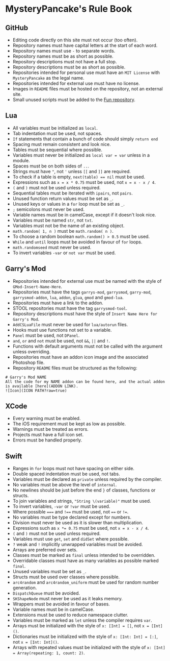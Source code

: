 # MysteryPancake's Rule Book
## GitHub
* Editing code directly on this site must not occur (too often).
* Repository names must have capital letters at the start of each word.
* Repository names must use `-` to separate words.
* Repository names must be as short as possible.
* Repository descriptions must not have a full stop.
* Repository descriptions must be as short as possible.
* Repositories intended for personal use must have an `MIT License` with `MysteryPancake` as the legal name.
* Repositories intended for external use must have no license.
* Images in `README` files must be hosted on the repository, not an external site.
* Small unused scripts must be added to the [Fun repository](https://github.com/MysteryPancake/Fun).

## Lua
* All variables must be initialized as `local`.
* Tab indentation must be used, not spaces.
* `If` statements that contain a bunch of code should simply `return end`
* Spacing must remain consistent and look nice.
* Tables must be sequential where possible.
* Variables must never be initialized as `local var = var` unless in a module.
* Spaces must be on both sides of `..`.
* Strings must have `"`, not `'` unless `[[` and `]]` are required.
* To check if a table is empty, `next(table) == nil` must be used.
* Expressions such as `x = x * 0.75` must be used, not `x = x - x / 4`.
* `(` and `)` must not be used unless required.
* Sequential tables must be iterated with `ipairs`, not `pairs`.
* Unused function return values must be set as `_`.
* Unused keys or values in a `for` loop must be set as `_`.
* `;` semicolons must never be used.
* Variable names must be in camelCase, except if it doesn't look nice.
* Variables must be named `str`, not `txt`.
* Variables must not be the name of an existing object.
* `math.random( 1, n )` must be `math.random( n )`.
* To choose a random boolean `math.random() > 0.5` must be used.
* `While` and `until` loops must be avoided in favour of `for` loops.
* `math.randomseed` must never be used.
* To invert variables `-var` or `not var` must be used.

## Garry's Mod
* Repositories intended for external use must be named with the style of `GMod-Insert-Name-Here`.
* Repositories must have the tags `garrys-mod`, `garrysmod`, `garry-mod`, `garrysmod-addon`, `lua`, `addon`, `glua`, `gmod` and `gmod-lua`.
* Repositories must have a link to the addon.
* STOOL repositories must have the tag `garrysmod-tool`.
* Repository descriptions must have the style of `Insert Name Here for Garry's Mod`.
* `AddCSLuaFile` must never be used for `lua/autorun` files.
* Hooks must use functions not set to a variable.
* `Panel` must be used, not `DPanel`.
* `and`, `or` and `not` must be used, not `&&`, `||` and `!`.
* Functions with default arguments must not be called with the argument unless overriding.
* Repositories must have an addon icon image and the associated Photoshop file.
* Repository `README` files must be structured as the following:

```
# Garry's Mod NAME
All the code for my NAME addon can be found here, and the actual addon is available [here](ADDON LINK).
![Icon](ICON PATH?raw=true)
```

## XCode
* Every warning must be enabled.
* The iOS requirement must be kept as low as possible.
* Warnings must be treated as errors.
* Projects must have a full icon set.
* Errors must be handled properly.

## Swift
* Ranges in `for` loops must not have spacing on either side.
* Double spaced indentation must be used, not tabs.
* Variables must be declared as `private` unless required by the compiler.
* No variables must be above the level of `internal`.
* No newlines should be just before the end `}` of classes, functions or structs.
* To join variables and strings, `"String \(variable)"` must be used.
* To invert variables, `-var` or `!var` must be used.
* Where possible `===` and `!==` must be used, not `==` or `!=`.
* No variables must be type declared except for numbers.
* Division must never be used as it is slower than multiplication.
* Expressions such as `x *= 0.75` must be used, not `x = x - x / 4`.
* `(` and `)` must not be used unless required.
* Variables must use `get`, `set` and `didSet` where possible.
* `?` weak and `!` implicitly unwrapped variables must be avoided.
* Arrays are preferred over sets.
* Classes must be marked as `final` unless intended to be overridden.
* Overridable classes must have as many variables as possible marked `final`.
* Unused variables must be set as `_`.
* Structs must be used over classes where possible.
* `arc4random` and `arc4random_uniform` must be used for random number generation.
* `DispatchQueue` must be avoided.
* `SKShapeNode` must never be used as it leaks memory.
* Wrappers must be avoided in favour of bases.
* Variable names must be in camelCase.
* Extensions must be used to reduce namespace clutter.
* Variables must be marked as `let` unless the compiler requires `var`.
* Arrays must be initialized with the style of `x: [Int] = []`, not `x = [Int]()`.
* Dictionaries must be initialized with the style of `x: [Int: Int] = [:]`, not `x = [Int: Int]()`.
* Arrays with repeated values must be initialized with the style of `x: [Int] = Array(repeating: 1, count: 2)`.

